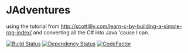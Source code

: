 # JAdventures
using the tutorial from http://scottlilly.com/learn-c-by-building-a-simple-rpg-index/ and converting all the C# into Java 'cause I can.

[![Build Status](https://travis-ci.org/tehguy/JAdventures.svg?branch=master)](https://travis-ci.org/tehguy/JAdventures) [![Dependency Status](https://www.versioneye.com/user/projects/59112856da0c250046bc29cb/badge.svg?style=flat-square)](https://www.versioneye.com/user/projects/59112856da0c250046bc29cb) [![CodeFactor](https://www.codefactor.io/repository/github/tehguy/jadventures/badge)](https://www.codefactor.io/repository/github/tehguy/jadventures)
